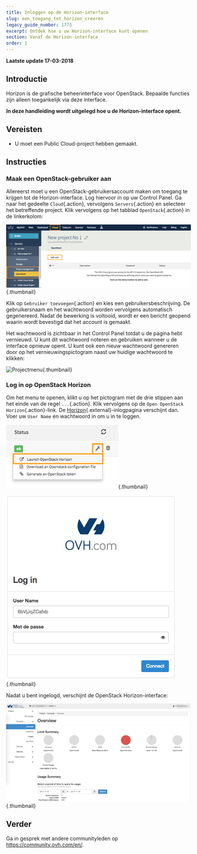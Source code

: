 ```yaml
---
title: Inloggen op de Horizon-interface
slug: een_toegang_tot_horizon_creeren
legacy_guide_number: 1773
excerpt: Ontdek hoe u uw Horizon-interface kunt openen
section: Vanaf de Horizon-interface
order: 1
---
```


**Laatste update 17-03-2018**

## Introductie

Horizon is de grafische beheerinterface voor OpenStack. Bepaalde functies zijn alleen toegankelijk via deze interface.

**In deze handleiding wordt uitgelegd hoe u de Horizon-interface opent.**


## Vereisten

- U moet een Public Cloud-project hebben gemaakt.


## Instructies

### Maak een OpenStack-gebruiker aan

Allereerst moet u een OpenStack-gebruikersaccount maken om toegang te krijgen tot de Horizon-interface. Log hiervoor in op uw Control Panel. Ga naar het gedeelte `Cloud`{.action}, vervolgens `Servers`{.action} en selecteer het betreffende project. Klik vervolgens op het tabblad `OpenStack`{.action} in de linkerkolom:

![Voeg gebruiker toe](images/1_H_add_user.png){.thumbnail}

Klik op `Gebruiker toevoegen`{.action} en kies een gebruikersbeschrijving. De gebruikersnaam en het wachtwoord worden vervolgens automatisch gegenereerd. Nadat de bewerking is voltooid, wordt er een bericht geopend waarin wordt bevestigd dat het account is gemaakt.

Het wachtwoord is zichtbaar in het Control Panel totdat u de pagina hebt vernieuwd. U kunt dit wachtwoord noteren en gebruiken wanneer u de interface opnieuw opent. U kunt ook een nieuw wachtwoord genereren door op het vernieuwingspictogram naast uw huidige wachtwoord te klikken:

![ Projectmenu ](images/2_H_password_refresh.png){.thumbnail}

### Log in op OpenStack Horizon

Om het menu te openen, klikt u op het pictogram met de drie stippen aan het einde van de regel `...`{.action}. Klik vervolgens op de `Open OpenStack Horizon`{.action}-link. De [Horizon](https://horizon.cloud.ovh.net/auth/login/){.external}-inlogpagina verschijnt dan. Voer uw `User Name` en wachtwoord in om u in te loggen.

![ Projectmenu ](images/3_H_open_menu.png){.thumbnail}

![Login scherm](images/4_H_login_window.png){.thumbnail}

Nadat u bent ingelogd, verschijnt de OpenStack Horizon-interface:

![Horizon-interface](images/5_H_view.png){.thumbnail}


## Verder

Ga in gesprek met andere communityleden op <https://community.ovh.com/en/>.
